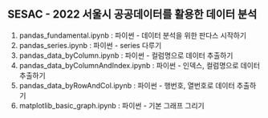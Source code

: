 ## SESAC - 2022 서울시 공공데이터를 활용한 데이터 분석

01. pandas_fundamental.ipynb : 파이썬 - 데이터 분석을 위한 판다스 시작하기
02. pandas_series.ipynb : 파이썬 - series 다루기
03. pandas_data_byColumn.ipynb : 파이썬 - 컬럼명으로 데이터 추출하기
04. pandas_data_byColumnAndIndex.ipynb : 파이썬 - 인덱스, 컬럼명으로 데이터 추출하기
05. pandas_data_byRowAndCol.ipynb : 파이썬 - 행번호, 열번호로 데이터 추출하기
06. matplotlib_basic_graph.ipynb : 파이썬 - 기본 그래프 그리기